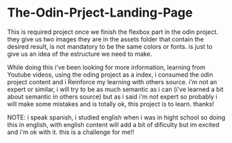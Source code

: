 # The-Odin-Prject-Landing-Page

This is required project once we finish the flexbox part in the odin project. they give us two images they are in the assets folder that contain the desired result, is not mandatory to be the same colors or fonts. is just to give us an idea of the estructure we need to make. 

While doing this i've been looking for more information, learning from Youtube videos, using the oding project as a index, i consumed the odin project content and i Reinforce my learning with others source. i'm not an expert or similar, i will try to be as much semantic as i can (i've learned a bit about semantic in others source) but as i said i'm not expert so probably i will make some  mistakes and is totally ok, this project is to learn. thanks!

NOTE: i speak spanish, i studied english when i was in hight school so doing this in english, with english content will add a bit of dificulty but im excited and i'm ok with it. this is a challenge for me!!